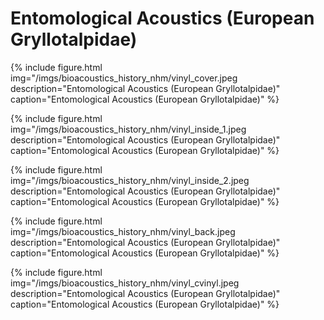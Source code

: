# Entomological Acoustics (European Gryllotalpidae)

{% include figure.html img="/imgs/bioacoustics_history_nhm/vinyl_cover.jpeg
  description="Entomological Acoustics (European Gryllotalpidae)"
  caption="Entomological Acoustics (European Gryllotalpidae)" %}

{% include figure.html img="/imgs/bioacoustics_history_nhm/vinyl_inside_1.jpeg
  description="Entomological Acoustics (European Gryllotalpidae)"
  caption="Entomological Acoustics (European Gryllotalpidae)" %}

{% include figure.html img="/imgs/bioacoustics_history_nhm/vinyl_inside_2.jpeg
description="Entomological Acoustics (European Gryllotalpidae)"
caption="Entomological Acoustics (European Gryllotalpidae)" %}

{% include figure.html img="/imgs/bioacoustics_history_nhm/vinyl_back.jpeg
description="Entomological Acoustics (European Gryllotalpidae)"
caption="Entomological Acoustics (European Gryllotalpidae)" %}

{% include figure.html img="/imgs/bioacoustics_history_nhm/vinyl_cvinyl.jpeg
description="Entomological Acoustics (European Gryllotalpidae)"
caption="Entomological Acoustics (European Gryllotalpidae)" %}
